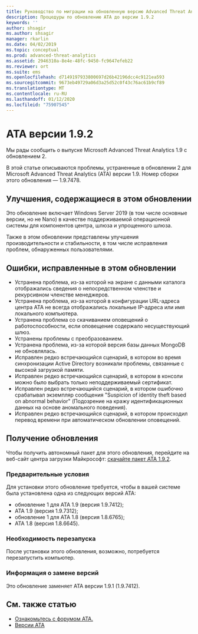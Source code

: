 ```yaml
---
title: Руководство по миграции на обновленную версию Advanced Threat Analytics 1.9.2 | Документация Майкрософт
description: Процедуры по обновлению ATA до версии 1.9.2
keywords: ''
author: shsagir
ms.author: shsagir
manager: rkarlin
ms.date: 04/02/2019
ms.topic: conceptual
ms.prod: advanced-threat-analytics
ms.assetid: 2946310a-8e4e-48fc-9450-fc9647efeb22
ms.reviewer: ort
ms.suite: ems
ms.openlocfilehash: d7149197933800697d26b42196dcc4c9121ea593
ms.sourcegitcommit: 9673eb49729a06d3a25d52c0f43c76ac61b9cf89
ms.translationtype: MT
ms.contentlocale: ru-RU
ms.lasthandoff: 01/12/2020
ms.locfileid: "75907545"
---
```

# <a name="ata-version-192"></a>ATA версии 1.9.2


Мы рады сообщить о выпуске Microsoft Advanced Threat Analytics 1.9 с обновлением 2.

В этой статье описываются проблемы, устраненные в обновлении 2 для Microsoft Advanced Threat Analytics (ATA) версии 1.9. Номер сборки этого обновления — 1.9.7478.

## <a name="improvements-included-in-this-update"></a>Улучшения, содержащиеся в этом обновлении

Это обновление включает Windows Server 2019 (в том числе основные версии, но не Nano) в качестве поддерживаемой операционной системы для компонентов центра, шлюза и упрощенного шлюза.

Также в этом обновлении представлены улучшения производительности и стабильности, в том числе исправления проблем, обнаруженных пользователями.

## <a name="fixed-issues-included-in-this-update"></a>Ошибки, исправленные в этом обновлении

- Устранена проблема, из-за которой на экране с данными каталога отображались сведения о непосредственном членстве и рекурсивном членстве менеджеров.
- Устранена проблема, из-за которой в конфигурации URL-адреса центра ATA не всегда отображались локальные IP-адреса или имя локального компьютера.
- Устранена проблема со скачиванием оповещений о работоспособности, если оповещение содержало несуществующий шлюз.
- Устранены проблемы с преобразованием.
- Устранена проблема, из-за которой версия базы данных MongoDB не обновлялась.
- Исправлен редко встречающийся сценарий, в котором во время синхронизации Active Directory возникали проблемы, связанные с высокой загрузкой памяти.
- Исправлен редко встречающийся сценарий, в котором в консоли можно было выбрать только неподдерживаемый сертификат.
- Исправлен редко встречающийся сценарий, в котором ошибочно срабатывал экземпляр сообщения "Suspicion of identity theft based on abnormal behavior" (Подозрение на кражу идентификационных данных на основе аномального поведения).
- Исправлен редко встречающийся сценарий, в котором происходил перевод времени при автоматическом обновлении оповещений.

## <a name="get-this-update"></a>Получение обновления

Чтобы получить автономный пакет для этого обновления, перейдите на веб-сайт центра загрузки Майкрософт: [скачайте пакет ATA 1.9.2](https://www.microsoft.com/en-us/download/details.aspx?id=56725).

### <a name="prerequisites"></a>Предварительные условия

Для установки этого обновление требуется, чтобы в вашей системе была установлена одна из следующих версий ATA: 
- обновление 1 для ATA 1.9 (версия 1.9.7412);
- ATA 1.9 (версия 1.9.7312);
- обновление 1 для ATA 1.8 (версия 1.8.6765);
- ATA 1.8 (версия 1.8.6645).

### <a name="restart-requirement"></a>Необходимость перезапуска

После установки этого обновления, возможно, потребуется перезапустить компьютер.

### <a name="update-replacement-information"></a>Информация о замене версий

Это обновление заменяет ATA версии 1.9.1 (1.9.7412).


## <a name="see-also"></a>См. также статью

- [Ознакомьтесь с форумом ATA.](https://social.technet.microsoft.com/Forums/security/home?forum=mata)
- [Версии ATA](ata-versions.md)